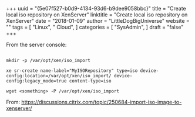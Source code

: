+++ 
uuid = "{5e07f527-b0d9-4134-93d6-b9dee9058bbc}" 
title = "Create local iso repository on XenServer" 
linktitle = "Create local iso repository on XenServer" 
date = "2018-01-09" 
author = "LittleDogBigUniverse"
website = "" 
tags = [ "Linux", " Cloud",  ] 
categories = [ "SysAdmin",  ] 
draft = "false" 
+++ 

From the server console:

```less

mkdir -p /var/opt/xen/iso_import

xe sr-create name-label="MyISORepository" type=iso device-config:location=/var/opt/xen/iso_import/ device-config:legacy_mode=true content-type=iso

wget <something> -P /var/opt/xen/iso_import

```

From: https://discussions.citrix.com/topic/250684-import-iso-image-to-xenserver/ 
